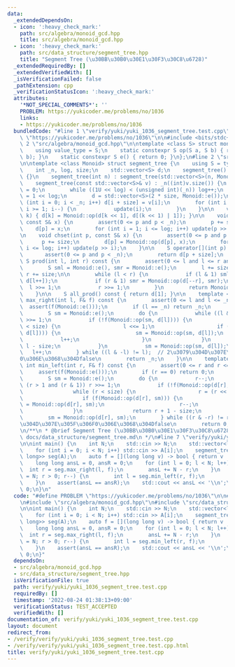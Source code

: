 ```yaml
---
data:
  _extendedDependsOn:
  - icon: ':heavy_check_mark:'
    path: src/algebra/monoid_gcd.hpp
    title: src/algebra/monoid_gcd.hpp
  - icon: ':heavy_check_mark:'
    path: src/data_structure/segment_tree.hpp
    title: "Segment Tree (\u30BB\u30B0\u30E1\u30F3\u30C8\u6728)"
  _extendedRequiredBy: []
  _extendedVerifiedWith: []
  _isVerificationFailed: false
  _pathExtension: cpp
  _verificationStatusIcon: ':heavy_check_mark:'
  attributes:
    '*NOT_SPECIAL_COMMENTS*': ''
    PROBLEM: https://yukicoder.me/problems/no/1036
    links:
    - https://yukicoder.me/problems/no/1036
  bundledCode: "#line 1 \"verify/yuki/yuki_1036_segment_tree.test.cpp\"\n#define PROBLEM\
    \ \"https://yukicoder.me/problems/no/1036\"\n\n#include <bits/stdc++.h>\n\n#line\
    \ 2 \"src/algebra/monoid_gcd.hpp\"\n\ntemplate <class S> struct monoid_gcd {\n\
    \    using value_type = S;\n    static constexpr S op(S a, S b) { return std::gcd(a,\
    \ b); }\n    static constexpr S e() { return 0; }\n};\n#line 2 \"src/data_structure/segment_tree.hpp\"\
    \n\ntemplate <class Monoid> struct segment_tree {\n    using S = typename Monoid::value_type;\n\
    \    int _n, log, size;\n    std::vector<S> d;\n    segment_tree() : segment_tree(0)\
    \ {}\n    segment_tree(int n) : segment_tree(std::vector<S>(n, Monoid::e())) {}\n\
    \    segment_tree(const std::vector<S>& v) : _n((int)v.size()) {\n        log\
    \ = 0;\n        while ((1U << log) < (unsigned int)(_n)) log++;\n        size\
    \ = 1 << log;\n        d = std::vector<S>(2 * size, Monoid::e());\n        for\
    \ (int i = 0; i < _n; i++) d[i + size] = v[i];\n        for (int i = size - 1;\
    \ i >= 1; i--) {\n            update(i);\n        }\n    }\n\n    void update(int\
    \ k) { d[k] = Monoid::op(d[k << 1], d[(k << 1) | 1]); }\n\n    void set(int p,\
    \ const S& x) {\n        assert(0 <= p and p < _n);\n        p += size;\n    \
    \    d[p] = x;\n        for (int i = 1; i <= log; i++) update(p >> i);\n    }\n\
    \n    void chset(int p, const S& x) {\n        assert(0 <= p and p < _n);\n  \
    \      p += size;\n        d[p] = Monoid::op(d[p], x);\n        for (int i = 1;\
    \ i <= log; i++) update(p >> i);\n    }\n\n    S operator[](int p) const {\n \
    \       assert(0 <= p and p < _n);\n        return d[p + size];\n    }\n\n   \
    \ S prod(int l, int r) const {\n        assert(0 <= l and l <= r and r <= _n);\n\
    \        S sml = Monoid::e(), smr = Monoid::e();\n        l += size;\n       \
    \ r += size;\n\n        while (l < r) {\n            if (l & 1) sml = Monoid::op(sml,\
    \ d[l++]);\n            if (r & 1) smr = Monoid::op(d[--r], smr);\n          \
    \  l >>= 1;\n            r >>= 1;\n        }\n        return Monoid::op(sml, smr);\n\
    \    }\n\n    S all_prod() const { return d[1]; }\n\n    template <class F> int\
    \ max_right(int l, F& f) const {\n        assert(0 <= l and l <= _n);\n      \
    \  assert(f(Monoid::e()));\n        if (l == _n) return _n;\n        l += size;\n\
    \        S sm = Monoid::e();\n        do {\n            while ((l & 1) == 0) l\
    \ >>= 1;\n            if (!f(Monoid::op(sm, d[l]))) {\n                while (l\
    \ < size) {\n                    l <<= 1;\n                    if (f(Monoid::op(sm,\
    \ d[l]))) {\n                        sm = Monoid::op(sm, d[l]);\n            \
    \            l++;\n                    }\n                }\n                return\
    \ l - size;\n            }\n            sm = Monoid::op(sm, d[l]);\n         \
    \   l++;\n        } while ((l & -l) != l);  // 2\u3079\u304D\u307E\u305F\u306F\
    0\u306E\u3068\u304Dfalse\n        return _n;\n    }\n\n    template <class F>\
    \ int min_left(int r, F& f) const {\n        assert(0 <= r and r <= _n);\n   \
    \     assert(f(Monoid::e()));\n        if (r == 0) return 0;\n        r += size;\n\
    \        S sm = Monoid::e();\n        do {\n            r--;\n            while\
    \ (r > 1 and (r & 1)) r >>= 1;\n            if (!f(Monoid::op(d[r], sm))) {\n\
    \                while (r < size) {\n                    r = (r << 1) | 1;\n \
    \                   if (f(Monoid::op(d[r], sm))) {\n                        sm\
    \ = Monoid::op(d[r], sm);\n                        r--;\n                    }\n\
    \                }\n                return r + 1 - size;\n            }\n    \
    \        sm = Monoid::op(d[r], sm);\n        } while ((r & -r) != r);  // 2\u3079\
    \u304D\u307E\u305F\u306F0\u306E\u3068\u304Dfalse\n        return 0;\n    }\n};\n\
    \n/**\n * @brief Segment Tree (\u30BB\u30B0\u30E1\u30F3\u30C8\u6728)\n * @docs\
    \ docs/data_structure/segment_tree.md\n */\n#line 7 \"verify/yuki/yuki_1036_segment_tree.test.cpp\"\
    \n\nint main() {\n    int N;\n    std::cin >> N;\n    std::vector<long long> A(N);\n\
    \    for (int i = 0; i < N; i++) std::cin >> A[i];\n    segment_tree<monoid_gcd<long\
    \ long>> seg(A);\n    auto f = [](long long v) -> bool { return v != 1LL; };\n\
    \    long long ansL = 0, ansR = 0;\n    for (int l = 0; l < N; l++) {\n      \
    \  int r = seg.max_right(l, f);\n        ansL += N - r;\n    }\n    for (int r\
    \ = N; r > 0; r--) {\n        int l = seg.min_left(r, f);\n        ansR += l;\n\
    \    }\n    assert(ansL == ansR);\n    std::cout << ansL << '\\n';\n    return\
    \ 0;\n}\n"
  code: "#define PROBLEM \"https://yukicoder.me/problems/no/1036\"\n\n#include <bits/stdc++.h>\n\
    \n#include \"src/algebra/monoid_gcd.hpp\"\n#include \"src/data_structure/segment_tree.hpp\"\
    \n\nint main() {\n    int N;\n    std::cin >> N;\n    std::vector<long long> A(N);\n\
    \    for (int i = 0; i < N; i++) std::cin >> A[i];\n    segment_tree<monoid_gcd<long\
    \ long>> seg(A);\n    auto f = [](long long v) -> bool { return v != 1LL; };\n\
    \    long long ansL = 0, ansR = 0;\n    for (int l = 0; l < N; l++) {\n      \
    \  int r = seg.max_right(l, f);\n        ansL += N - r;\n    }\n    for (int r\
    \ = N; r > 0; r--) {\n        int l = seg.min_left(r, f);\n        ansR += l;\n\
    \    }\n    assert(ansL == ansR);\n    std::cout << ansL << '\\n';\n    return\
    \ 0;\n}"
  dependsOn:
  - src/algebra/monoid_gcd.hpp
  - src/data_structure/segment_tree.hpp
  isVerificationFile: true
  path: verify/yuki/yuki_1036_segment_tree.test.cpp
  requiredBy: []
  timestamp: '2022-08-24 01:38:13+09:00'
  verificationStatus: TEST_ACCEPTED
  verifiedWith: []
documentation_of: verify/yuki/yuki_1036_segment_tree.test.cpp
layout: document
redirect_from:
- /verify/verify/yuki/yuki_1036_segment_tree.test.cpp
- /verify/verify/yuki/yuki_1036_segment_tree.test.cpp.html
title: verify/yuki/yuki_1036_segment_tree.test.cpp
---
```

